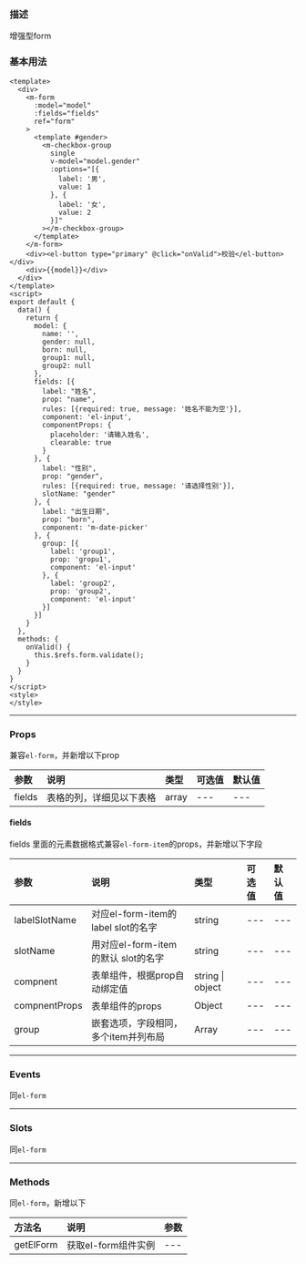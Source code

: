 ### 描述
增强型form

### 基本用法
```vue
<template>
  <div>
    <m-form
      :model="model"
      :fields="fields"
      ref="form"
    >
      <template #gender>
        <m-checkbox-group
          single
          v-model="model.gender"
          :options="[{
            label: '男',
            value: 1
          }, {
            label: '女',
            value: 2
          }]"
        ></m-checkbox-group>
      </template>
    </m-form>
    <div><el-button type="primary" @click="onValid">校验</el-button></div>
    <div>{{model}}</div>
  </div>
</template>
<script>
export default {
  data() {
    return {
      model: {
        name: '',
        gender: null,
        born: null,
        group1: null,
        group2: null
      },
      fields: [{
        label: "姓名",
        prop: "name",
        rules: [{required: true, message: '姓名不能为空'}],
        component: 'el-input',
        componentProps: {
          placeholder: '请输入姓名',
          clearable: true
        }
      }, {
        label: "性别",
        prop: "gender",
        rules: [{required: true, message: '请选择性别'}],
        slotName: "gender"
      }, {
        label: "出生日期",
        prop: "born",
        component: 'm-date-picker'
      }, {
        group: [{
          label: 'group1',
          prop: 'gropu1',
          component: 'el-input'
        }, {
          label: 'group2',
          prop: 'group2',
          component: 'el-input'
        }]
      }]
    }
  },
  methods: {
    onValid() {
      this.$refs.form.validate();
    }
  }
}
</script>
<style>
</style>
```
---

### Props
兼容`el-form`，并新增以下prop

| 参数 | 说明 | 类型 | 可选值 | 默认值 |
| :---- | :---- | :---- | :---- | :---- |
| fields | 表格的列，详细见以下表格 | array | --- | --- |

#### fields
fields 里面的元素数据格式兼容`el-form-item`的props，并新增以下字段

| 参数 | 说明 | 类型 | 可选值 | 默认值 |
| :---- | :---- | :---- | :---- | :---- | 
| labelSlotName | 对应el-form-item的label slot的名字 | string | --- | --- |
| slotName | 用对应el-form-item的默认 slot的名字 | string | --- | --- |
| compnent | 表单组件，根据prop自动绑定值 | string \| object | --- | --- |
| compnentProps | 表单组件的props | Object  | --- | --- |
| group | 嵌套选项，字段相同，多个item并列布局 | Array  | --- | --- |

---

### Events
同`el-form`

---

### Slots
同`el-form`

---

### Methods
同`el-form`，新增以下

| 方法名 | 说明 | 参数 |
| :---- | :---- | :---- |
| getElForm | 获取el-form组件实例| --- |

